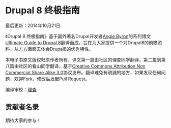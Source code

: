 Drupal 8 终极指南
================

最后更新：2014年10月21日

《Drupal 8 终极指南》基于国外著名Drupal开发者[Angie Byron](https://www.acquia.com/about-us/team/angela-byron)的系列博文[Ultimate Guide to Drupal 8](https://www.acquia.com/tags/ultimate-guide-drupal-8)翻译而成，旨在为大家提供一个对Drupal8的前瞻资料，从方方面面去体会Drupal8的优秀特性。

本电子书原文版权归原作者所有，译文第一篇由社区的理查同学翻译，第二篇到第八篇由社区的看山同学翻译，基于[Creative Commons Attribution Non Commercial Share Alike 3.0](http://creativecommons.org/licenses/by-nc-sa/3.0/)协议发布。翻译难免有疏漏的地方，如果发现任何问题，欢迎[Fork](https://github.com/drupalproject/Ultimate-Guide-to-Drupal-8/fork)，修改后发起Pull Request。

编译审校：[理查](http://www.drupalproject.org)

## 贡献者名录

期待大家的参与！


